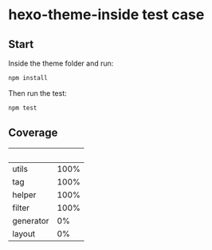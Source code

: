 # hexo-theme-inside test case

## Start

Inside the theme folder and run:

```bash
npm install
```

Then run the test:

```bash
npm test
```

## Coverage

&nbsp;    | &nbsp;
:---------|:--------
utils     | 100%
tag       | 100%
helper    | 100%
filter    | 100%
generator | 0%
layout    | 0%
